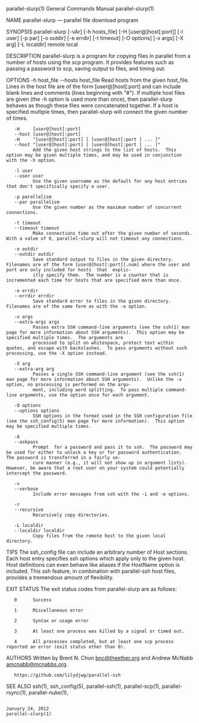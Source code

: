 parallel-slurp(1)                                                                 General Commands Manual                                                                parallel-slurp(1)

NAME
       parallel-slurp — parallel file download program

SYNOPSIS
       parallel-slurp [-vAr] [-h hosts_file] [-H [user@]host[:port]] [-l user] [-p par] [-o outdir] [-e errdir] [-t timeout] [-O options] [-x args] [-X arg] [-L localdir] remote local

DESCRIPTION
       parallel-slurp  is  a program for copying files in parallel from a number of hosts using the scp program.  It provides features such as passing a password to scp, saving output to
       files, and timing out.

OPTIONS
       -h host_file
       --hosts host_file
              Read hosts from the given host_file.  Lines in the host file are of the form [user@]host[:port] and can include blank lines and comments (lines  beginning  with  "#").   If
              multiple  host files are given (the -h option is used more than once), then parallel-slurp behaves as though these files were concatenated together.  If a host is specified
              multiple times, then parallel-slurp will connect the given number of times.

       -H     [user@]host[:port]
       --host [user@]host[:port]
       -H     "[user@]host[:port] [ [user@]host[:port ] ... ]"
       --host "[user@]host[:port] [ [user@]host[:port ] ... ]"
              Add the given host strings to the list of hosts.  This option may be given multiple times, and may be used in conjunction with the -h option.

       -l user
       --user user
              Use the given username as the default for any host entries that don't specifically specify a user.

       -p parallelism
       --par parallelism
              Use the given number as the maximum number of concurrent connections.

       -t timeout
       --timeout timeout
              Make connections time out after the given number of seconds.  With a value of 0, parallel-slurp will not timeout any connections.

       -o outdir
       --outdir outdir
              Save standard output to files in the given directory.  Filenames are of the form [user@]host[:port][.num] where the user and port are only included for hosts  that  explic‐
              itly specify them.  The number is a counter that is incremented each time for hosts that are specified more than once.

       -e errdir
       --errdir errdir
              Save standard error to files in the given directory.  Filenames are of the same form as with the -o option.

       -x args
       --extra-args args
              Passes extra SSH command-line arguments (see the ssh(1) man page for more information about SSH arguments).  This option may be specified multiple times.  The arguments are
              processed to split on whitespace, protect text within quotes, and escape with backslashes.  To pass arguments without such processing, use the -X option instead.

       -X arg
       --extra-arg arg
              Passes a single SSH command-line argument (see the ssh(1) man page for more information about SSH arguments).  Unlike the -x option, no processing is performed on the argu‐
              ment, including word splitting.  To pass multiple command-line arguments, use the option once for each argument.

       -O options
       --options options
              SSH options in the format used in the SSH configuration file (see the ssh_config(5) man page for more information).  This option may be specified multiple times.

       -A
       --askpass
              Prompt  for a password and pass it to ssh.  The password may be used for either to unlock a key or for password authentication.  The password is transferred in a fairly se‐
              cure manner (e.g., it will not show up in argument lists).  However, be aware that a root user on your system could potentially intercept the password.

       -v
       --verbose
              Include error messages from ssh with the -i and -e options.

       -r
       --recursive
              Recursively copy directories.

       -L localdir
       --localdir localdir
              Copy files from the remote host to the given local directory.

TIPS
       The ssh_config file can include an arbitrary number of Host sections.  Each host entry specifies ssh options which apply only to the given host.  Host definitions can even  behave
       like aliases if the HostName option is included.  This ssh feature, in combination with parallel-ssh host files, provides a tremendous amount of flexibility.

EXIT STATUS
       The exit status codes from parallel-slurp are as follows:

       0      Success

       1      Miscellaneous error

       2      Syntax or usage error

       3      At least one process was killed by a signal or timed out.

       4      All processes completed, but at least one scp process reported an error (exit status other than 0).

AUTHORS
       Written by Brent N. Chun <bnc@theether.org> and Andrew McNabb <amcnabb@mcnabbs.org>.

       https://github.com/lilydjwg/parallel-ssh

SEE ALSO
       ssh(1), ssh_config(5), parallel-ssh(1), parallel-scp(1), parallel-rsync(1), parallel-nuke(1),

                                                                                     January 24, 2012                                                                    parallel-slurp(1)
